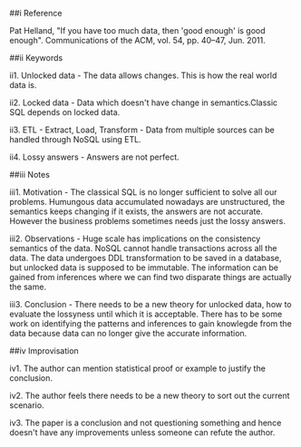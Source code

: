 ##i Reference

 Pat Helland, "If you have too much data, then 'good enough' is good enough". Communications of the ACM, vol. 54, pp. 40–47, Jun. 2011.
 
##ii Keywords

ii1. Unlocked data - The data allows changes. This is how the real world data is.

ii2. Locked data - Data which doesn't have change in semantics.Classic SQL depends on locked data.
 
ii3. ETL - Extract, Load, Transform - Data from multiple sources can be handled through NoSQL using ETL. 
 
ii4. Lossy answers - Answers are not perfect.

##iii Notes

iii1. Motivation - The classical SQL is no longer sufficient to solve all our problems. Humungous data accumulated nowadays are unstructured, the semantics keeps changing if it exists, the answers are not accurate. However the business problems sometimes needs just the lossy answers. 

iii2. Observations - Huge scale has implications on the consistency semantics of the data. NoSQL cannot handle transactions across all the data. The data undergoes DDL transformation to be saved in a database, but unlocked data is supposed to be immutable. The information can be gained from inferences where we can find two disparate things are actually the same. 

iii3. Conclusion - There needs to be a new theory for unlocked data, how to evaluate the lossyness until which it is acceptable. There has to be some work on identifying the patterns and inferences to gain knowlegde from the data because data can no longer give the accurate information. 

##iv Improvisation

iv1. The author can mention statistical proof or example to justify the conclusion.

iv2. The author feels there needs to be a new theory to sort out the current scenario. 

iv3. The paper is a conclusion and not questioning something and hence doesn't have any improvements unless someone can refute the author. 
